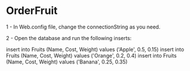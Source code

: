 # OrderFruit

1 - In Web.config file, change the connectionString as you need.

2 - Open the database and run the following inserts:
    
  insert into Fruits (Name, Cost, Weight) values ('Apple', 0.5, 0.15)
  insert into Fruits (Name, Cost, Weight) values ('Orange', 0.2, 0.4)
  insert into Fruits (Name, Cost, Weight) values ('Banana', 0.25, 0.35)
